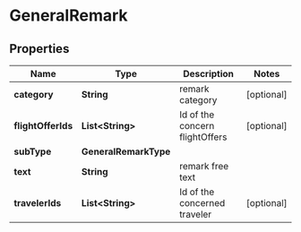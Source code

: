 

# GeneralRemark


## Properties

| Name | Type | Description | Notes |
|------------ | ------------- | ------------- | -------------|
|**category** | **String** | remark category |  [optional] |
|**flightOfferIds** | **List&lt;String&gt;** | Id of the concern flightOffers |  [optional] |
|**subType** | **GeneralRemarkType** |  |  |
|**text** | **String** | remark free text |  |
|**travelerIds** | **List&lt;String&gt;** | Id of the concerned traveler |  [optional] |



